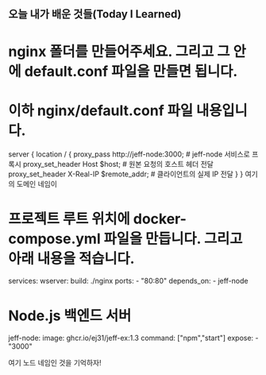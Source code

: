 ## 오늘 내가 배운 것들(Today I Learned)

# nginx 폴더를 만들어주세요. 그리고 그 안에 default.conf 파일을 만들면 됩니다.

# 이하 nginx/default.conf 파일 내용입니다.

server {
location / {
proxy_pass http://jeff-node:3000; # jeff-node 서비스로 프록시
proxy_set_header Host $host; # 원본 요청의 호스트 헤더 전달
proxy_set_header X-Real-IP $remote_addr; # 클라이언트의 실제 IP 전달
}
}
여기의 도메인 네임이

# 프로젝트 루트 위치에 docker-compose.yml 파일을 만듭니다. 그리고 아래 내용을 적습니다.

services:
wserver:
build: ./nginx
ports: - "80:80"
depends_on: - jeff-node

# Node.js 백엔드 서버

jeff-node:
image: ghcr.io/ej31/jeff-ex:1.3
command: ["npm","start"]
expose: - "3000"

여기 노드 네임인 것을 기억하자!
